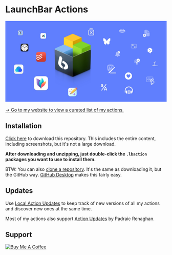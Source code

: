 # LaunchBar Actions

<a href="https://ptujec.github.io/launchbar"><img src="header.jpg" width="640"/></a> 

[→ Go to my website to view a curated list of my actions.](https://ptujec.github.io/launchbar)

## Installation

[Click here](https://github.com/Ptujec/LaunchBar/archive/refs/heads/master.zip) to download this repository. This includes the entire content, including screenshots, but it's not a large download.

**After downloading and unzipping, just double-click the `.lbaction` packages you want to use to install them.**  

BTW: You can also [clone a repository](https://docs.github.com/en/repositories/creating-and-managing-repositories/cloning-a-repository). It's the same as downloading it, but the GitHub way. [GitHub Desktop](https://desktop.github.com/) makes this fairly easy. 


## Updates

Use [Local Action Updates](https://github.com/Ptujec/LaunchBar/tree/master/Local-Action-Updates#launchbar-action-local-action-updates) to keep track of new versions of all my actions and discover new ones at the same time. 

Most of my actions also support [Action Updates](https://renaghan.com/launchbar/action-updates/) by Padraic Renaghan.

## Support

<a href="https://www.buymeacoffee.com/ptujec" target="_blank"><img src="https://cdn.buymeacoffee.com/buttons/v2/default-yellow.png" alt="Buy Me A Coffee" style="height: 60px !important;width: 217px !important;" ></a>
